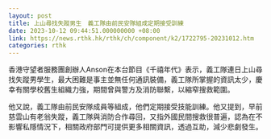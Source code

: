 ```yaml
---
layout: post
title: 上山尋找失蹤男生　義工隊由前民安隊組成定期接受訓練
date: 2023-10-12 09:44:51.000000000 +08:00
link: https://news.rthk.hk/rthk/ch/component/k2/1722795-20231012.htm
categories: rthk
---
```


香港守望者服務團創辦人Anson在本台節目《千禧年代》表示，義工隊連日上山尋找失蹤男學生，最大困難是事主並無任何通訊裝備，義工隊所掌握的資訊太少，慶幸有關學校舊生組織力強，期間曾與警方及消防聯繫，以縮窄搜救範圍。

他又說，義工隊由前民安隊成員等組成，他們定期接受技能訓練。他又提到，早前慈雲山有老翁失蹤，義工隊與消防合作尋回，又指外國民間搜救很普遍，認為在不影響私隱情況下，相關政府部門可提供更多相關資訊，透過互助，減少悲劇發生。
